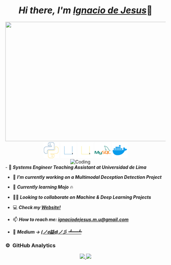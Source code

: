 <div align="center">
<h1 align="center"><i> Hi there, I'm <a href="http://ignaciodejesus.com/">Ignacio de Jesus</a></i>👋</h1>
</div>

<img src="/Miau/core_skills.gif" width="900" height="375"/>
<br>

<div align="center">
  <img src="/Miau/python.svg" alt="python" width="50" height="50" />
  <img src="/Miau/typescript.svg" alt="typescript" width="50" height="50" />
  <img src="/Miau/javascript.svg" alt="javascript" width="50" height="50" />
  <img src="/Miau/mysql.svg" alt="mysql" width="50" height="50" />
  <img src="/Miau/docker.svg" alt="docker" width="50" height="50" />
</div>

<img align="right" alt="Coding" width="300" src="https://user-images.githubusercontent.com/74038190/229223263-cf2e4b07-2615-4f87-9c38-e37600f8381a.gif">

<br>
- 💼 <i><strong>Systems Engineer Teaching Assistant at Universidad de Lima</strong></i>
  
- 🔭 <i><strong>I’m currently working on a Multimodal Deception Detection Project</strong></i>

- 🌱 <i><strong>Currently learning Mojo</strong></i> 🔥

- 👨‍💻 <i><strong>Looking to collaborate on Machine & Deep Learning Projects</strong></i>

- 💻 <i><strong>Check my [Website!](http://ignaciodejesus.com)</strong></i>

- 📫 <i><strong>How to reach me: **ignaciodejesus.m.u@gmail.com**</strong></i>

- 📄 <i><strong>Medium ->  [(ノಠ益ಠ)ノ彡 ┻━┻](https://medium.com/@ignaciodejesus.m.u)</strong></i>

### ⚙️ &nbsp;GitHub Analytics

<p align="center">
<a href="https://github.com/IgnaciodeJesus">
  <img height="180em" src="https://github-readme-stats-eight-theta.vercel.app/api?username=IgnaciodeJesus&show_icons=true&theme=algolia&include_all_commits=true&count_private=true"/>
  <img height="180em" src="https://github-readme-stats-eight-theta.vercel.app/api/top-langs/?username=IgnaciodeJesus&layout=compact&langs_count=8&theme=algolia"/>
</a>
</p>
<!--
**IgnaciodeJesus/IgnaciodeJesus** is a ✨ _special_ ✨ repository because its `README.md` (this file) appears on your GitHub profile.

Here are some ideas to get you started:

- 🔭 I’m currently working on ...
- 🌱 I’m currently learning ...
- 👯 I’m looking to collaborate on ...
- 🤔 I’m looking for help with ...
- 💬 Ask me about ...
- 📫 How to reach me: ...
- 😄 Pronouns: ...
- ⚡ Fun fact: ...
-->
